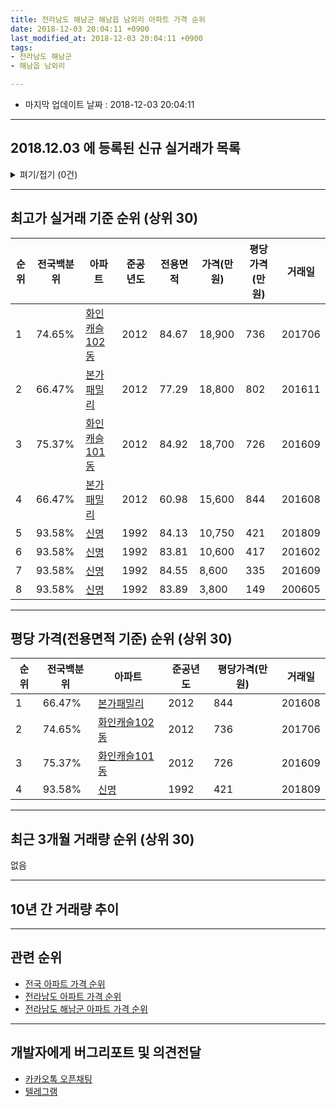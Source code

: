 ```yaml
---
title: 전라남도 해남군 해남읍 남외리 아파트 가격 순위
date: 2018-12-03 20:04:11 +0900
last_modified_at: 2018-12-03 20:04:11 +0900
tags:
- 전라남도 해남군
- 해남읍 남외리

---
```


* 마지막 업데이트 날짜 : 2018-12-03 20:04:11

---

## 2018.12.03 에 등록된 신규 실거래가 목록

<details>
<summary>펴기/접기 (0건)</summary>
<div markdown="1">

|아파트|전국백분위|준공년도|전용면적|가격(만원)|평당가격(만원)|거래일|
|---|---|---|---|---|---|---|
|없음|||||||


</div>
</details>

---

## 최고가 실거래 기준 순위 (상위 30)


|순위|전국백분위|아파트|준공년도|전용면적|가격(만원)|평당가격(만원)|거래일|
|---|---|---|---|---|---|---|---|
|1|74.65%|[화인캐슬102동](https://search.naver.com/search.naver?query=%EC%A0%84%EB%9D%BC%EB%82%A8%EB%8F%84+%ED%95%B4%EB%82%A8%EA%B5%B0+%ED%95%B4%EB%82%A8%EC%9D%8D+%EB%82%A8%EC%99%B8%EB%A6%AC+%ED%99%94%EC%9D%B8%EC%BA%90%EC%8A%AC102%EB%8F%99)|2012|84.67|18,900|736|201706|
|2|66.47%|[본가패밀리](https://search.naver.com/search.naver?query=%EC%A0%84%EB%9D%BC%EB%82%A8%EB%8F%84+%ED%95%B4%EB%82%A8%EA%B5%B0+%ED%95%B4%EB%82%A8%EC%9D%8D+%EB%82%A8%EC%99%B8%EB%A6%AC+%EB%B3%B8%EA%B0%80%ED%8C%A8%EB%B0%80%EB%A6%AC)|2012|77.29|18,800|802|201611|
|3|75.37%|[화인캐슬101동](https://search.naver.com/search.naver?query=%EC%A0%84%EB%9D%BC%EB%82%A8%EB%8F%84+%ED%95%B4%EB%82%A8%EA%B5%B0+%ED%95%B4%EB%82%A8%EC%9D%8D+%EB%82%A8%EC%99%B8%EB%A6%AC+%ED%99%94%EC%9D%B8%EC%BA%90%EC%8A%AC101%EB%8F%99)|2012|84.92|18,700|726|201609|
|4|66.47%|[본가패밀리](https://search.naver.com/search.naver?query=%EC%A0%84%EB%9D%BC%EB%82%A8%EB%8F%84+%ED%95%B4%EB%82%A8%EA%B5%B0+%ED%95%B4%EB%82%A8%EC%9D%8D+%EB%82%A8%EC%99%B8%EB%A6%AC+%EB%B3%B8%EA%B0%80%ED%8C%A8%EB%B0%80%EB%A6%AC)|2012|60.98|15,600|844|201608|
|5|93.58%|[신명](https://search.naver.com/search.naver?query=%EC%A0%84%EB%9D%BC%EB%82%A8%EB%8F%84+%ED%95%B4%EB%82%A8%EA%B5%B0+%ED%95%B4%EB%82%A8%EC%9D%8D+%EB%82%A8%EC%99%B8%EB%A6%AC+%EC%8B%A0%EB%AA%85)|1992|84.13|10,750|421|201809|
|6|93.58%|[신명](https://search.naver.com/search.naver?query=%EC%A0%84%EB%9D%BC%EB%82%A8%EB%8F%84+%ED%95%B4%EB%82%A8%EA%B5%B0+%ED%95%B4%EB%82%A8%EC%9D%8D+%EB%82%A8%EC%99%B8%EB%A6%AC+%EC%8B%A0%EB%AA%85)|1992|83.81|10,600|417|201602|
|7|93.58%|[신명](https://search.naver.com/search.naver?query=%EC%A0%84%EB%9D%BC%EB%82%A8%EB%8F%84+%ED%95%B4%EB%82%A8%EA%B5%B0+%ED%95%B4%EB%82%A8%EC%9D%8D+%EB%82%A8%EC%99%B8%EB%A6%AC+%EC%8B%A0%EB%AA%85)|1992|84.55|8,600|335|201609|
|8|93.58%|[신명](https://search.naver.com/search.naver?query=%EC%A0%84%EB%9D%BC%EB%82%A8%EB%8F%84+%ED%95%B4%EB%82%A8%EA%B5%B0+%ED%95%B4%EB%82%A8%EC%9D%8D+%EB%82%A8%EC%99%B8%EB%A6%AC+%EC%8B%A0%EB%AA%85)|1992|83.89|3,800|149|200605|


---

## 평당 가격(전용면적 기준) 순위 (상위 30)


|순위|전국백분위|아파트|준공년도|평당가격(만원)|거래일|
|---|---|---|---|---|---|
|1|66.47%|[본가패밀리](https://search.naver.com/search.naver?query=%EC%A0%84%EB%9D%BC%EB%82%A8%EB%8F%84+%ED%95%B4%EB%82%A8%EA%B5%B0+%ED%95%B4%EB%82%A8%EC%9D%8D+%EB%82%A8%EC%99%B8%EB%A6%AC+%EB%B3%B8%EA%B0%80%ED%8C%A8%EB%B0%80%EB%A6%AC)|2012|844|201608|
|2|74.65%|[화인캐슬102동](https://search.naver.com/search.naver?query=%EC%A0%84%EB%9D%BC%EB%82%A8%EB%8F%84+%ED%95%B4%EB%82%A8%EA%B5%B0+%ED%95%B4%EB%82%A8%EC%9D%8D+%EB%82%A8%EC%99%B8%EB%A6%AC+%ED%99%94%EC%9D%B8%EC%BA%90%EC%8A%AC102%EB%8F%99)|2012|736|201706|
|3|75.37%|[화인캐슬101동](https://search.naver.com/search.naver?query=%EC%A0%84%EB%9D%BC%EB%82%A8%EB%8F%84+%ED%95%B4%EB%82%A8%EA%B5%B0+%ED%95%B4%EB%82%A8%EC%9D%8D+%EB%82%A8%EC%99%B8%EB%A6%AC+%ED%99%94%EC%9D%B8%EC%BA%90%EC%8A%AC101%EB%8F%99)|2012|726|201609|
|4|93.58%|[신명](https://search.naver.com/search.naver?query=%EC%A0%84%EB%9D%BC%EB%82%A8%EB%8F%84+%ED%95%B4%EB%82%A8%EA%B5%B0+%ED%95%B4%EB%82%A8%EC%9D%8D+%EB%82%A8%EC%99%B8%EB%A6%AC+%EC%8B%A0%EB%AA%85)|1992|421|201809|


---

## 최근 3개월 거래량 순위 (상위 30)

없음

---

## 10년 간 거래량 추이


<div style="width:100%;">
    <canvas id="deal_progress" height="250"></canvas>
</div>

<script>
new Chart(document.getElementById("deal_progress"), {
    type: 'line',
    data: {
        labels: ['200812','200901','200902','200903','200904','200905','200906','200907','200908','200909','200910','200911','200912','201001','201002','201003','201004','201005','201006','201007','201008','201009','201010','201011','201012','201101','201102','201103','201104','201105','201106','201107','201108','201109','201110','201111','201112','201201','201202','201203','201204','201205','201206','201207','201208','201209','201210','201211','201212','201301','201302','201303','201304','201305','201306','201307','201308','201309','201310','201311','201312','201401','201402','201403','201404','201405','201406','201407','201408','201409','201410','201411','201412','201501','201502','201503','201504','201505','201506','201507','201508','201509','201510','201511','201512','201601','201602','201603','201604','201605','201606','201607','201608','201609','201610','201611','201612','201701','201702','201703','201704','201705','201706','201707','201708','201709','201710','201711','201712','201801','201802','201803','201804','201805','201806','201807','201808','201809','201810','201811','201812'],
        datasets: [{
            label: '실거래 수',
            pointRadius: 1,
            data: [1, 0, 0, 2, 1, 0, 0, 1, 0, 0, 0, 0, 0, 0, 0, 0, 0, 0, 1, 0, 1, 0, 0, 1, 1, 0, 0, 1, 1, 2, 1, 1, 0, 0, 0, 0, 0, 0, 0, 3, 1, 5, 0, 3, 2, 3, 2, 3, 2, 2, 3, 2, 1, 1, 4, 2, 5, 0, 0, 2, 1, 1, 1, 3, 1, 2, 0, 1, 0, 2, 1, 2, 0, 1, 1, 1, 0, 1, 2, 1, 1, 2, 1, 1, 1, 1, 3, 1, 1, 0, 1, 1, 3, 2, 2, 1, 1, 0, 0, 1, 1, 0, 1, 1, 1, 1, 0, 0, 0, 1, 1, 2, 0, 0, 0, 2, 0, 1, 0, 0, 0],
            borderColor: "rgba(255, 201, 14, 1)",
            backgroundColor: "rgba(255, 201, 14, 0.5)",
            fill: true,
        }]
    },
    options: {
        responsive: true,
        title: {
            display: true,
            text: '10년간 거래량 추이'
        },
        tooltips: {
            mode: 'index',
            intersect: false,
        },
        hover: {
            mode: 'nearest',
            intersect: true
        },
        scales: {
            xAxes: [{
                display: true,
                scaleLabel: {
                    display: true,
                    labelString: '년/월'
                }
            }],
            yAxes: [{
                display: true,
                ticks: {
                    suggestedMin: 0,
                },
                scaleLabel: {
                    display: true,
                    labelString: '실거래 수'
                }
            }]
        }
    }
});

</script>


---

## 관련 순위

- [전국 아파트 가격 순위](https://inasie.github.io/apt-ranking/전국)
- [전라남도 아파트 가격 순위](https://inasie.github.io/apt-ranking/전라남도)
- [전라남도 해남군 아파트 가격 순위](https://inasie.github.io/apt-ranking/전라남도-해남군)


---

## 개발자에게 버그리포트 및 의견전달

- [카카오톡 오픈채팅](https://open.kakao.com/o/gLJUAP4)
- [텔레그램](https://t.me/inasie)

